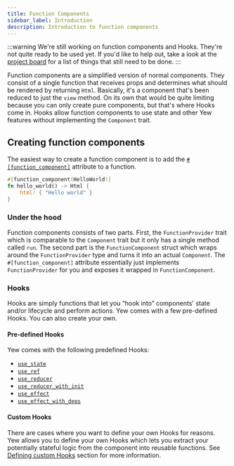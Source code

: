 ```yaml
---
title: Function Components
sidebar_label: Introduction
description: Introduction to function components 
---
```


:::warning
We're still working on function components and Hooks. They're not quite ready to be used yet.
If you'd like to help out, take a look at the [project board](https://github.com/yewstack/yew/projects/3) for a list of things that still need to be done.
:::


Function components are a simplified version of normal components.
They consist of a single function that receives props and determines what should be rendered by returning `Html`.
Basically, it's a component that's been reduced to just the `view` method.
On its own that would be quite limiting because you can only create pure components, but that's where Hooks come in.
Hooks allow function components to use state and other Yew features without implementing the `Component` trait.

## Creating function components

The easiest way to create a function component is to add the [`#[function_component]`](function-components/attribute.md) attribute to a function.

```rust
#[function_component(HelloWorld)]
fn hello_world() -> Html {
    html! { "Hello world" }
}
```

### Under the hood

Function components consists of two parts.
First, the `FunctionProvider` trait which is comparable to the `Component` trait but it only has a single method called `run`.
The second part is the `FunctionComponent` struct which wraps around the `FunctionProvider` type and turns it into an actual `Component`. 
The `#[function_component]` attribute essentially just implements `FunctionProvider` for you and exposes it wrapped in `FunctionComponent`.

### Hooks

Hooks are simply functions that let you “hook into” components' state and/or lifecycle and perform actions. Yew comes with a few pre-defined Hooks. You can also create your own.

#### Pre-defined Hooks

Yew comes with the following predefined Hooks:
- [`use_state`](function-components/pre-defined-hooks.md#use_state)
- [`use_ref`](function-components/pre-defined-hooks.md#use_ref)
- [`use_reducer`](function-components/pre-defined-hooks.md#use_reducer)
- [`use_reducer_with_init`](function-components/pre-defined-hooks.md#use_reducer_with_init)
- [`use_effect`](function-components/pre-defined-hooks.md#use_effect)
- [`use_effect_with_deps`](function-components/pre-defined-hooks.md#use_effect_with_deps)

#### Custom Hooks

There are cases where you want to define your own Hooks for reasons. Yew allows you to define your own Hooks which lets you extract your potentially stateful logic from the component into reusable functions. 
See [Defining custom Hooks](function-components/custom-hooks.md#defining-custom-hooks) section for more information.
